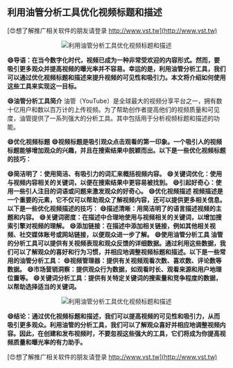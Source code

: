 ## **利用油管分析工具优化视频标题和描述**

[😍想了解推广相关软件的朋友请登录 http://www.vst.tw](http://www.vst.tw)

 <center><img src="https://vst.tw/MP4/tuiguang/png/0.png" alt="利用油管分析工具优化视频标题和描述"></center>

**😄导语：在当今数字化时代，视频已成为一种非常受欢迎的内容形式。然而，要吸引更多观众并提高视频的曝光率并不容易。幸运的是，利用油管分析工具，我们可以通过优化视频标题和描述来提升视频的可见性和吸引力。本文将介绍如何使用这些工具来实现这一目标。**

**😄油管分析工具简介**
油管（YouTube）是全球最大的视频分享平台之一，拥有数十亿用户和数以百万计的上传视频。为了帮助创作者提高他们的视频质量和可见度，油管提供了一系列强大的分析工具。其中包括用于分析视频标题和描述的功能。

**😄优化视频标题**
**😄视频标题是吸引观众点击观看的第一印象。一个吸引人的视频标题能够增加观众的兴趣，并且在搜索结果中脱颖而出。以下是一些优化视频标题的技巧：**

**😄简洁明了：使用简洁、有吸引力的词汇来概括视频内容。**
**😄关键词优化：使用与视频内容相关的关键词，以便在搜索结果中更容易被找到。**
**😄引起好奇心：使用一些引人注目的词语或问题来激发观众的好奇心。**
**😄优化视频描述 视频描述是一个重要的元素，它不仅可以帮助观众了解视频内容，还可以提供更多相关信息。以下是一些优化视频描述的技巧：**
**😄描述清晰：用简洁明了的语言描述视频的主题和内容。**
**😄关键词密度：在描述中合理地使用与视频相关的关键词，以增加搜索引擎对视频的理解。**
**😄添加链接：在描述中添加相关链接，例如其他相关视频、社交媒体账号或网站链接，以便观众进一步了解。**
**😄使用油管分析工具 油管的分析工具可以提供有关视频表现和观众反馈的详细数据。通过利用这些数据，我们可以了解观众的喜好和行为习惯，并相应地调整视频标题和描述。以下是一些常用的油管分析工具：**
**😄视频管理器：提供有关视频观看次数、喜欢数、评论数等数据。**
**😄市场营销洞察：提供观众行为数据，如观看时长、观看来源和用户地理位置等。**
**😄关键词分析工具：提供有关特定关键词的搜索量和竞争程度的数据，以帮助选择适当的关键词。**

 <center><img src="https://vst.tw/MP4/tuiguang/png/5.png" alt="利用油管分析工具优化视频标题和描述"></center>

**😄结论：通过优化视频标题和描述，我们可以提高视频的可见性和吸引力，从而吸引更多观众。利用油管的分析工具，我们可以了解观众喜好并相应地调整视频内容。因此，在创建和发布视频时，不要忽视这些强大的工具，它们将成为你提高视频质量和曝光率的有力助手。**

[😍想了解推广相关软件的朋友请登录 http://www.vst.tw](http://www.vst.tw)



